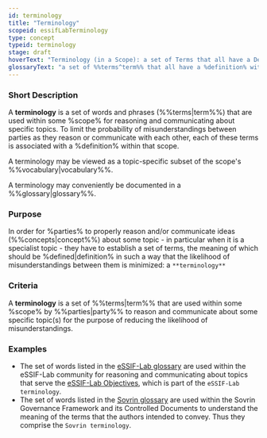 ```yaml
---
id: terminology
title: "Terminology"
scopeid: essifLabTerminology
type: concept
typeid: terminology
stage: draft
hoverText: "Terminology (in a Scope): a set of Terms that all have a Definition within some Scope, and are used for reasoning and communicating about one or more specific topics."
glossaryText: "a set of %%terms^term%% that all have a %definition% within some %%scope(s)^scope%%, and are used for reasoning and communicating one or more specific topics."
---
```


### Short Description
A **terminology** is a set of words and phrases (%%terms|term%%) that are used within some %scope% for reasoning and communicating about specific topics. To limit the probability of misunderstandings between parties as they reason or communicate with each other, each of these terms is associated with a %definition% within that scope.

A terminology may be viewed as a topic-specific subset of the scope's %%vocabulary|vocabulary%%.

A terminology may conveniently be documented in a %%glossary|glossary%%.

### Purpose
In order for %parties% to properly reason and/or communicate ideas (%%concepts|concept%%) about some topic - in particular when it is a specialist topic - they have to establish a set of terms, the meaning of which should be %defined|definition% in such a way that the likelihood of misunderstandings between them is minimized: a `**terminology**`

### Criteria
A **terminology** is a set of %%terms|term%% that are used within some %scope% by %%parties|party%% to reason and communicate about some specific topic(s) for the purpose of reducing the likelihood of misunderstandings.

### Examples
- The set of words listed in the [eSSIF-Lab glossary](../essifLab-glossary) are used within the eSSIF-Lab community for reasoning and communicating about topics that serve the [eSSIF-Lab Objectives](../essifLab-objectives), which is part of the `eSSIF-Lab terminology`.
- The set of words listed in the [Sovrin glossary](https://sovrin.org/library/glossary/) are used within the Sovrin Governance Framework and its Controlled Documents to understand the meaning of the terms that the authors intended to convey. Thus they comprise the `Sovrin terminology`.